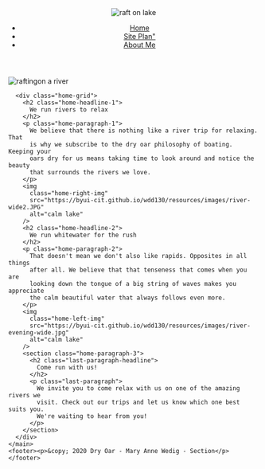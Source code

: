 <!DOCTYPE html>
<html>
  <head>
    <title>Whitewater Rafting Vacations | Dry Oar Boating | Home</title>
    <meta charset="utf-8" />
    <meta name="viewport" content="width=device-width, initial-scale=1" />
    <link rel="stylesheet" href="/styles.css" />
  </head>

  <body>
    <header>
      <img
        src="https://byui-cit.github.io/wdd130/resources/images/salmon-boat-beach.jpg"
        alt="raft on lake"
      />
      <div class="logo-box"><!-- logo will go here --></div>
      <nav>
        <ul>
          <li><a href="index.html">Home</a></li>
          <li><a href="exercises/site-plan.html">Site Plan"</a></li>
          <li><a href="aboutme.html">About Me</a></li>
        </ul>
      </nav>
    </header>
    <main>
      <div class="banner-box">
        <img
          src="https://byui-cit.github.io/wdd130/resources/images/salmon-kayak-banner2.jpg"
          alt="raftingon a river"
        />
      </div>

      <div class="home-grid">
        <h2 class="home-headline-1">
          We run rivers to relax
        </h2>
        <p class="home-paragraph-1">
          We believe that there is nothing like a river trip for relaxing. That
          is why we subscribe to the dry oar philosophy of boating. Keeping your
          oars dry for us means taking time to look around and notice the beauty
          that surrounds the rivers we love.
        </p>
        <img
          class="home-right-img"
          src="https://byui-cit.github.io/wdd130/resources/images/river-wide2.JPG"
          alt="calm lake"
        />
        <h2 class="home-headline-2">
          We run whitewater for the rush
        </h2>
        <p class="home-paragraph-2">
          That doesn't mean we don't also like rapids. Opposites in all things
          after all. We believe that that tenseness that comes when you are
          looking down the tongue of a big string of waves makes you appreciate
          the calm beautiful water that always follows even more.
        </p>
        <img
          class="home-left-img"
          src="https://byui-cit.github.io/wdd130/resources/images/river-evening-wide.jpg"
          alt="calm lake"
        />
        <section class="home-paragraph-3">
          <h2 class="last-paragraph-headline">
            Come run with us!
          </h2>
          <p class="last-paragraph">
            We invite you to come relax with us on one of the amazing rivers we
            visit. Check out our trips and let us know which one best suits you.
            We're waiting to hear from you!
          </p>
        </section>
      </div>
    </main>
    <footer><p>&copy; 2020 Dry Oar - Mary Anne Wedig - Section</p></footer>
  </body>
</html>

